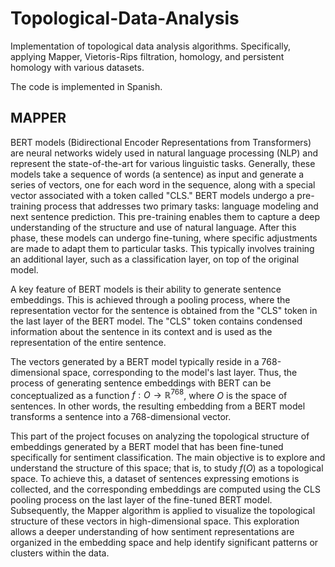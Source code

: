 # Topological-Data-Analysis
Implementation of topological data analysis algorithms. Specifically, applying Mapper, Vietoris-Rips filtration, homology, and persistent homology with various datasets.

The code is implemented in Spanish.

## MAPPER


BERT models (Bidirectional Encoder Representations from Transformers) are neural networks widely used in natural language processing (NLP) and represent the state-of-the-art for various linguistic tasks. Generally, these models take a sequence of words (a sentence) as input and generate a series of vectors, one for each word in the sequence, along with a special vector associated with a token called "CLS."
BERT models undergo a pre-training process that addresses two primary tasks: language modeling and next sentence prediction. This pre-training enables them to capture a deep understanding of the structure and use of natural language. After this phase, these models can undergo fine-tuning, where specific adjustments are made to adapt them to particular tasks. This typically involves training an additional layer, such as a classification layer, on top of the original model.

A key feature of BERT models is their ability to generate sentence embeddings. This is achieved through a pooling process, where the representation vector for the sentence is obtained from the "CLS" token in the last layer of the BERT model. The "CLS" token contains condensed information about the sentence in its context and is used as the representation of the entire sentence.

The vectors generated by a BERT model typically reside in a 768-dimensional space, corresponding to the model's last layer. Thus, the process of generating sentence embeddings with BERT can be conceptualized as a function 
$f : O \rightarrow \mathbb{R}^{768}$,
where $O$ is the space of sentences. In other words, the resulting embedding from a BERT model transforms a sentence into a 768-dimensional vector.

This part of the project focuses on analyzing the topological structure of embeddings generated by a BERT model that has been fine-tuned specifically for sentiment classification. The main objective is to explore and understand the structure of this space; that is, to study $f(O)$ as a topological space. To achieve this, a dataset of sentences expressing emotions is collected, and the corresponding embeddings are computed using the CLS pooling process on the last layer of the fine-tuned BERT model. Subsequently, the Mapper algorithm is applied to visualize the topological structure of these vectors in high-dimensional space. This exploration allows a deeper understanding of how sentiment representations are organized in the embedding space and help identify significant patterns or clusters within the data.














